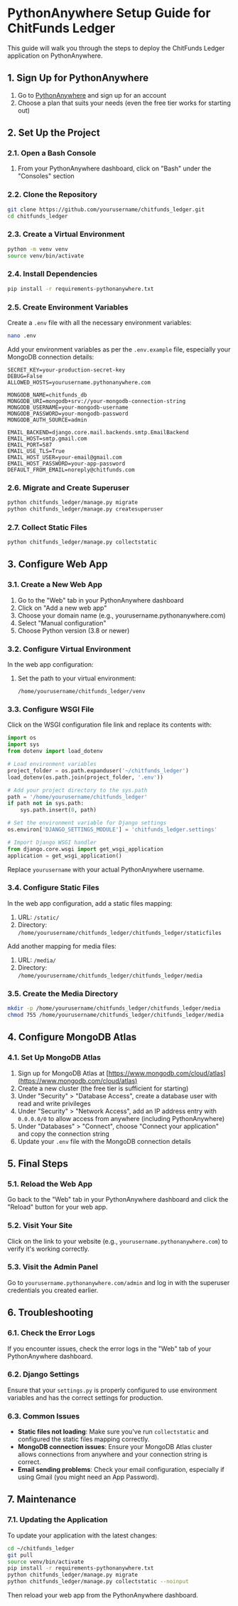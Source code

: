 # PythonAnywhere Setup Guide for ChitFunds Ledger

This guide will walk you through the steps to deploy the ChitFunds Ledger application on PythonAnywhere.

## 1. Sign Up for PythonAnywhere

1. Go to [PythonAnywhere](https://www.pythonanywhere.com/) and sign up for an account
2. Choose a plan that suits your needs (even the free tier works for starting out)

## 2. Set Up the Project

### 2.1. Open a Bash Console

1. From your PythonAnywhere dashboard, click on "Bash" under the "Consoles" section

### 2.2. Clone the Repository

```bash
git clone https://github.com/yourusername/chitfunds_ledger.git
cd chitfunds_ledger
```

### 2.3. Create a Virtual Environment

```bash
python -m venv venv
source venv/bin/activate
```

### 2.4. Install Dependencies

```bash
pip install -r requirements-pythonanywhere.txt
```

### 2.5. Create Environment Variables

Create a `.env` file with all the necessary environment variables:

```bash
nano .env
```

Add your environment variables as per the `.env.example` file, especially your MongoDB connection details:

```
SECRET_KEY=your-production-secret-key
DEBUG=False
ALLOWED_HOSTS=yourusername.pythonanywhere.com

MONGODB_NAME=chitfunds_db
MONGODB_URI=mongodb+srv://your-mongodb-connection-string
MONGODB_USERNAME=your-mongodb-username
MONGODB_PASSWORD=your-mongodb-password
MONGODB_AUTH_SOURCE=admin

EMAIL_BACKEND=django.core.mail.backends.smtp.EmailBackend
EMAIL_HOST=smtp.gmail.com
EMAIL_PORT=587
EMAIL_USE_TLS=True
EMAIL_HOST_USER=your-email@gmail.com
EMAIL_HOST_PASSWORD=your-app-password
DEFAULT_FROM_EMAIL=noreply@chitfunds.com
```

### 2.6. Migrate and Create Superuser

```bash
python chitfunds_ledger/manage.py migrate
python chitfunds_ledger/manage.py createsuperuser
```

### 2.7. Collect Static Files

```bash
python chitfunds_ledger/manage.py collectstatic
```

## 3. Configure Web App

### 3.1. Create a New Web App

1. Go to the "Web" tab in your PythonAnywhere dashboard
2. Click on "Add a new web app"
3. Choose your domain name (e.g., yourusername.pythonanywhere.com)
4. Select "Manual configuration"
5. Choose Python version (3.8 or newer)

### 3.2. Configure Virtual Environment

In the web app configuration:

1. Set the path to your virtual environment:
   ```
   /home/yourusername/chitfunds_ledger/venv
   ```

### 3.3. Configure WSGI File

Click on the WSGI configuration file link and replace its contents with:

```python
import os
import sys
from dotenv import load_dotenv

# Load environment variables
project_folder = os.path.expanduser('~/chitfunds_ledger')
load_dotenv(os.path.join(project_folder, '.env'))

# Add your project directory to the sys.path
path = '/home/yourusername/chitfunds_ledger'
if path not in sys.path:
    sys.path.insert(0, path)

# Set the environment variable for Django settings
os.environ['DJANGO_SETTINGS_MODULE'] = 'chitfunds_ledger.settings'

# Import Django WSGI handler
from django.core.wsgi import get_wsgi_application
application = get_wsgi_application()
```

Replace `yourusername` with your actual PythonAnywhere username.

### 3.4. Configure Static Files

In the web app configuration, add a static files mapping:

1. URL: `/static/`
2. Directory: `/home/yourusername/chitfunds_ledger/chitfunds_ledger/staticfiles`

Add another mapping for media files:

1. URL: `/media/`
2. Directory: `/home/yourusername/chitfunds_ledger/chitfunds_ledger/media`

### 3.5. Create the Media Directory

```bash
mkdir -p /home/yourusername/chitfunds_ledger/chitfunds_ledger/media
chmod 755 /home/yourusername/chitfunds_ledger/chitfunds_ledger/media
```

## 4. Configure MongoDB Atlas

### 4.1. Set Up MongoDB Atlas

1. Sign up for MongoDB Atlas at [https://www.mongodb.com/cloud/atlas](https://www.mongodb.com/cloud/atlas)
2. Create a new cluster (the free tier is sufficient for starting)
3. Under "Security" > "Database Access", create a database user with read and write privileges
4. Under "Security" > "Network Access", add an IP address entry with `0.0.0.0/0` to allow access from anywhere (including PythonAnywhere)
5. Under "Databases" > "Connect", choose "Connect your application" and copy the connection string
6. Update your `.env` file with the MongoDB connection details

## 5. Final Steps

### 5.1. Reload the Web App

Go back to the "Web" tab in your PythonAnywhere dashboard and click the "Reload" button for your web app.

### 5.2. Visit Your Site

Click on the link to your website (e.g., `yourusername.pythonanywhere.com`) to verify it's working correctly.

### 5.3. Visit the Admin Panel

Go to `yourusername.pythonanywhere.com/admin` and log in with the superuser credentials you created earlier.

## 6. Troubleshooting

### 6.1. Check the Error Logs

If you encounter issues, check the error logs in the "Web" tab of your PythonAnywhere dashboard.

### 6.2. Django Settings

Ensure that your `settings.py` is properly configured to use environment variables and has the correct settings for production.

### 6.3. Common Issues

- **Static files not loading**: Make sure you've run `collectstatic` and configured the static files mapping correctly.
- **MongoDB connection issues**: Ensure your MongoDB Atlas cluster allows connections from anywhere and your connection string is correct.
- **Email sending problems**: Check your email configuration, especially if using Gmail (you might need an App Password).

## 7. Maintenance

### 7.1. Updating the Application

To update your application with the latest changes:

```bash
cd ~/chitfunds_ledger
git pull
source venv/bin/activate
pip install -r requirements-pythonanywhere.txt
python chitfunds_ledger/manage.py migrate
python chitfunds_ledger/manage.py collectstatic --noinput
```

Then reload your web app from the PythonAnywhere dashboard.
